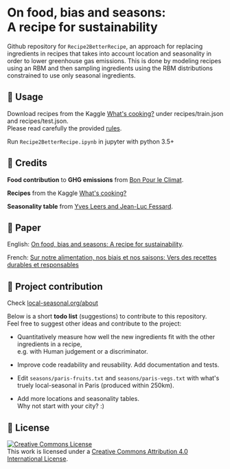 # On food, bias and seasons: <br> A recipe for sustainability
Github repository for `Recipe2BetterRecipe`, an approach for replacing ingredients in recipes that takes into account location and seasonality in order to lower greenhouse gas emissions. This is done by modeling recipes using an RBM and then sampling ingredients using the RBM distributions constrained to use only seasonal ingredients.

## 🍐 Usage

Download recipes from the Kaggle [What's cooking?](https://www.kaggle.com/c/whats-cooking-kernels-only) under recipes/train.json and recipes/test.json. <br>
Please read carefully the provided [rules](https://www.kaggle.com/c/whats-cooking-kernels-only/rules).

Run `Recipe2BetterRecipe.ipynb` in jupyter with python 3.5+

## 🍋 Credits

**Food contribution** to **GHG emissions** from [Bon Pour le Climat](https://www.bonpourleclimat.org/).

**Recipes** from the Kaggle [What's cooking?](https://www.kaggle.com/c/whats-cooking-kernels-only)

**Seasonality table** from [Yves Leers and Jean-Luc Fessard](http://www.buchetchastel.fr/ca-chauffe-dans-nos-assiettes-yves-leers-9782283030219).

## 🍊 Paper

English: [On food, bias and seasons: A recipe for sustainability](paper/VO.pdf).

French: [Sur notre alimentation, nos biais et nos saisons: Vers des recettes durables et responsables](paper/VF.pdf)

## 🥕 Project contribution

Check [local-seasonal.org/about](https://www.local-seasonal.org/about)

Below is a short **todo list** (suggestions) to contribute to this repository. <br>
Feel free to suggest other ideas and contribute to the project:

* Quantitatively measure how well the new ingredients fit with the other ingredients in a recipe, <br> e.g. with Human judgement or a discriminator.

* Improve code readability and reusability. Add documentation and tests.

* Edit `seasons/paris-fruits.txt` and `seasons/paris-vegs.txt` with what's truely local-seasonal in Paris (produced within 250km).

* Add more locations and seasonality tables. <br> Why not start with your city? :)

## 🍅 License
<a rel="license" href="http://creativecommons.org/licenses/by/4.0/"><img alt="Creative Commons License" style="border-width:0" src="https://i.creativecommons.org/l/by/4.0/80x15.png" /></a><br />This work is licensed under a <a rel="license" href="http://creativecommons.org/licenses/by/4.0/">Creative Commons Attribution 4.0 International License</a>.
